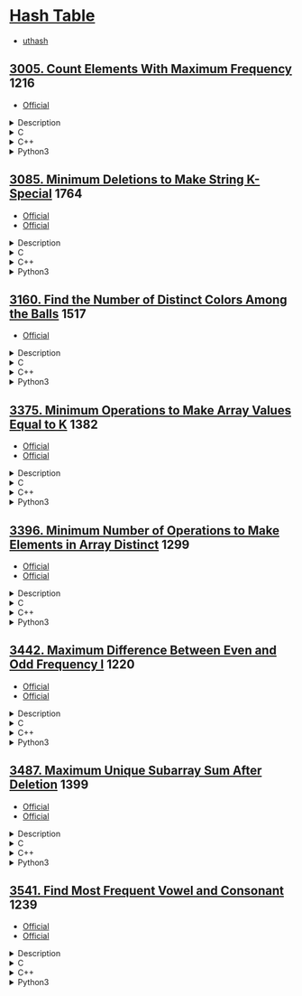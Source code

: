 # [Hash Table](https://en.wikipedia.org/wiki/Hash_table)

- [uthash](https://troydhanson.github.io/uthash/)

## [3005. Count Elements With Maximum Frequency](https://leetcode.com/problems/count-elements-with-maximum-frequency/)  1216

- [Official](https://leetcode.com/problems/count-elements-with-maximum-frequency/editorial/)

<details><summary>Description</summary>

```text
You are given an array nums consisting of positive integers.

Return the total frequencies of elements in nums such that those elements all have the maximum frequency.

The frequency of an element is the number of occurrences of that element in the array.

Example 1:
Input: nums = [1,2,2,3,1,4]
Output: 4
Explanation: The elements 1 and 2 have a frequency of 2 which is the maximum frequency in the array.
So the number of elements in the array with maximum frequency is 4.

Example 2:
Input: nums = [1,2,3,4,5]
Output: 5
Explanation: All elements of the array have a frequency of 1 which is the maximum.
So the number of elements in the array with maximum frequency is 5.

Constraints:
1 <= nums.length <= 100
1 <= nums[i] <= 100
```

<details><summary>Hint</summary>

```text
1. Find frequencies of all elements of the array.
2. Find the elements that have the maximum frequencies and count their total occurrences.
```

</details>

</details>

<details><summary>C</summary>

```c
int compareInteger(const void* n1, const void* n2) {
    // descending order
    return (*(int*)n1 < *(int*)n2);
}
int maxFrequencyElements(int* nums, int numsSize) {
    int retVal = 0;

#define MAX_NUMS_SIZE (100)  // 1 <= nums.length <= 100; 1 <= nums[i] <= 100;
    int hashTable[MAX_NUMS_SIZE];
    memset(hashTable, 0, sizeof(hashTable));

    int i;
    for (i = 0; i < numsSize; ++i) {
        hashTable[nums[i] - 1]++;
    }
    qsort(hashTable, MAX_NUMS_SIZE, sizeof(int), compareInteger);

    int frequency;
    int maxFrequency = 0;
    for (i = 0; i < MAX_NUMS_SIZE; ++i) {
        frequency = hashTable[i];
        if (frequency >= maxFrequency) {
            maxFrequency = frequency;
            retVal += frequency;
        } else {
            break;
        }
    }

    return retVal;
}
```

</details>

<details><summary>C++</summary>

```c++
class Solution {
   private:
    int numsMAXsize = 100;  // 1 <= nums.length <= 100; 1 <= nums[i] <= 100;

   public:
    int maxFrequencyElements(vector<int>& nums) {
        int retVal = 0;

        vector<int> hashTable(numsMAXsize, 0);
        for (int num : nums) {
            hashTable[num - 1]++;
        }
        sort(hashTable.begin(), hashTable.end(), greater());

        int maxFrequency = 0;
        for (int frequency : hashTable) {
            if (frequency >= maxFrequency) {
                maxFrequency = frequency;
                retVal += frequency;
            } else {
                break;
            }
        }

        return retVal;
    }
};
```

</details>

<details><summary>Python3</summary>

```python
class Solution:
    def maxFrequencyElements(self, nums: List[int]) -> int:
        retVal = 0

        frequency = Counter(nums).most_common()

        previous = 0
        for _, value in frequency:
            if value >= previous:
                previous = value
                retVal += value
            else:
                break

        return retVal
```

</details>

## [3085. Minimum Deletions to Make String K-Special](https://leetcode.com/problems/minimum-deletions-to-make-string-k-special/)  1764

- [Official](https://leetcode.com/problems/minimum-deletions-to-make-string-k-special/editorial/)
- [Official](https://leetcode.cn/problems/minimum-deletions-to-make-string-k-special/solutions/3698508/cheng-wei-k-te-shu-zi-fu-chuan-xu-yao-sh-erdq/)

<details><summary>Description</summary>

```text
You are given a string word and an integer k.

We consider word to be k-special if |freq(word[i]) - freq(word[j])| <= k for all indices i and j in the string.

Here, freq(x) denotes the frequency of the character x in word, and |y| denotes the absolute value of y.

Return the minimum number of characters you need to delete to make word k-special.

Example 1:
Input: word = "aabcaba", k = 0
Output: 3
Explanation: We can make word 0-special by deleting 2 occurrences of "a" and 1 occurrence of "c".
Therefore, word becomes equal to "baba" where freq('a') == freq('b') == 2.

Example 2:
Input: word = "dabdcbdcdcd", k = 2
Output: 2
Explanation: We can make word 2-special by deleting 1 occurrence of "a" and 1 occurrence of "d".
Therefore, word becomes equal to "bdcbdcdcd" where freq('b') == 2, freq('c') == 3, and freq('d') == 4.

Example 3:
Input: word = "aaabaaa", k = 2
Output: 1
Explanation: We can make word 2-special by deleting 1 occurrence of "b".
Therefore, word becomes equal to "aaaaaa" where each letter's frequency is now uniformly 6.

Constraints:
1 <= word.length <= 10^5
0 <= k <= 10^5
word consists only of lowercase English letters.
```

<details><summary>Hint</summary>

```text
1. Count the frequency of each letter.
2. Suppose we select several characters as the final answer,
   and let x be the character with the smallest frequency in the answer.
   It can be shown that out of the selected characters,
   the optimal solution will never delete an occurrence of character x to obtain the answer.
3. We will fix a character c and assume that it will be the character with the smallest frequency in the answer.
   Suppose its frequency is x.
4. Then, for every other character, we will count the number of occurrences that will be deleted.
   Suppose that the current character has y occurrences.
   - If y < x, we need to delete all of them.
   - if y > x + k, we should delete y - x - k of such character.
   - Otherwise we don’t need to delete it.
```

</details>

</details>

<details><summary>C</summary>

```c
int minimumDeletions(char* word, int k) {
    int retVal = 0;

#define MAX_LETTER_SIZE (26)  // word consists only of lowercase English letters.

    int frequency[MAX_LETTER_SIZE];
    memset(frequency, 0, sizeof(frequency));
    for (int i = 0; word[i]; i++) {
        frequency[word[i] - 'a']++;
    }

    retVal = strlen(word);
    int a, b, deleted;
    for (int i = 0; i < MAX_LETTER_SIZE; i++) {
        if (frequency[i] == 0) {
            continue;
        }

        a = frequency[i];
        deleted = 0;
        for (int j = 0; j < MAX_LETTER_SIZE; j++) {
            if (frequency[j] == 0) {
                continue;
            }

            b = frequency[j];
            if (a > b) {
                deleted += b;
            } else if (b > a + k) {
                deleted += b - (a + k);
            }
        }

        if (deleted < retVal) {
            retVal = deleted;
        }
    }

    return retVal;
}
```

</details>

<details><summary>C++</summary>

```c++
class Solution {
   public:
    int minimumDeletions(string word, int k) {
        int retVal = 0;

        unordered_map<char, int> frequency;
        for (auto &ch : word) {
            frequency[ch]++;
        }

        retVal = word.size();
        for (auto &[_, a] : frequency) {
            int deleted = 0;
            for (auto &[_, b] : frequency) {
                if (a > b) {
                    deleted += b;
                } else if (b > a + k) {
                    deleted += b - (a + k);
                }
            }
            retVal = min(retVal, deleted);
        }

        return retVal;
    }
};
```

</details>

<details><summary>Python3</summary>

```python
class Solution:
    def minimumDeletions(self, word: str, k: int) -> int:
        retVal = 0

        frequency = defaultdict(int)
        for c in word:
            frequency[c] += 1

        retVal = len(word)
        for a in frequency.values():
            deleted = 0
            for b in frequency.values():
                if a > b:
                    deleted += b
                elif b > a + k:
                    deleted += (b - (a + k))
            retVal = min(retVal, deleted)

        return retVal
```

</details>

## [3160. Find the Number of Distinct Colors Among the Balls](https://leetcode.com/problems/find-the-number-of-distinct-colors-among-the-balls/)  1517

- [Official](https://leetcode.com/problems/find-the-number-of-distinct-colors-among-the-balls/editorial/)

<details><summary>Description</summary>

```text
You are given an integer limit and a 2D array queries of size n x 2.

There are limit + 1 balls with distinct labels in the range [0, limit].
Initially, all balls are uncolored.
For every query in queries that is of the form [x, y], you mark ball x with the color y.
After each query, you need to find the number of distinct colors among the balls.

Return an array result of length n, where result[i] denotes the number of distinct colors after ith query.

Note that when answering a query, lack of a color will not be considered as a color.

Example 1:
Input: limit = 4, queries = [[1,4],[2,5],[1,3],[3,4]]
Output: [1,2,2,3]
Explanation:
After query 0, ball 1 has color 4.
After query 1, ball 1 has color 4, and ball 2 has color 5.
After query 2, ball 1 has color 3, and ball 2 has color 5.
After query 3, ball 1 has color 3, ball 2 has color 5, and ball 3 has color 4.

Example 2:
Input: limit = 4, queries = [[0,1],[1,2],[2,2],[3,4],[4,5]]
Output: [1,2,2,3,4]
Explanation:
After query 0, ball 0 has color 1.
After query 1, ball 0 has color 1, and ball 1 has color 2.
After query 2, ball 0 has color 1, and balls 1 and 2 have color 2.
After query 3, ball 0 has color 1, balls 1 and 2 have color 2, and ball 3 has color 4.
After query 4, ball 0 has color 1, balls 1 and 2 have color 2, ball 3 has color 4, and ball 4 has color 5.

Constraints:
1 <= limit <= 109
1 <= n == queries.length <= 10^5
queries[i].length == 2
0 <= queries[i][0] <= limit
1 <= queries[i][1] <= 10^9
```

<details><summary>Hint</summary>

```text
1. Use two HashMaps to maintain the color of each ball and the set of balls with each color.
```

</details>

</details>

<details><summary>C</summary>

```c
struct hashTable {
    int key;
    int value;
    UT_hash_handle hh;
};
void freeAll(struct hashTable *pFree) {
    struct hashTable *current;
    struct hashTable *tmp;
    HASH_ITER(hh, pFree, current, tmp) {
        // printf("%d: %d\n", pFree->key, pFree->value);
        HASH_DEL(pFree, current);
        free(current);
    }
}
/**
 * Note: The returned array must be malloced, assume caller calls free().
 */
int *queryResults(int limit, int **queries, int queriesSize, int *queriesColSize, int *returnSize) {
    int *pRetVal = NULL;

    (*returnSize) = 0;

    pRetVal = (int *)calloc(queriesSize, sizeof(int));
    if (pRetVal == NULL) {
        perror("calloc");
        return NULL;
    }

    struct hashTable *pColorHashTable = NULL;
    struct hashTable *pBallHashTable = NULL;
    struct hashTable *pTemp;
    int ball, color, prevColor;
    for (int i = 0; i < queriesSize; i++) {
        ball = queries[i][0];
        color = queries[i][1];

        pTemp = NULL;
        HASH_FIND_INT(pBallHashTable, &ball, pTemp);
        if (pTemp != NULL) {
            // Decrement count of the previous color on the ball
            prevColor = pTemp->value;
            pTemp->value = color;

            pTemp = NULL;
            HASH_FIND_INT(pColorHashTable, &prevColor, pTemp);
            if (pTemp != NULL) {
                pTemp->value--;
                // If there are no balls with previous color left, remove color from color map
                if (pTemp->value == 0) {
                    HASH_DEL(pColorHashTable, pTemp);
                    free(pTemp);
                }
            }
        } else {
            // Set color of ball to the new color
            pTemp = NULL;
            pTemp = (struct hashTable *)malloc(sizeof(struct hashTable));
            if (pTemp == NULL) {
                perror("malloc");
                freeAll(pColorHashTable);
                freeAll(pBallHashTable);
                free(pRetVal);
                pRetVal = NULL;
                return pRetVal;
            }
            pTemp->key = ball;
            pTemp->value = color;
            HASH_ADD_INT(pBallHashTable, key, pTemp);
        }

        // Increment the count of the new color
        pTemp = NULL;
        HASH_FIND_INT(pColorHashTable, &color, pTemp);
        if (pTemp == NULL) {
            pTemp = (struct hashTable *)malloc(sizeof(struct hashTable));
            if (pTemp == NULL) {
                perror("malloc");
                freeAll(pColorHashTable);
                freeAll(pBallHashTable);
                free(pRetVal);
                pRetVal = NULL;
                return pRetVal;
            }
            pTemp->key = color;
            pTemp->value = 1;
            HASH_ADD_INT(pColorHashTable, key, pTemp);
        } else {
            pTemp->value += 1;
        }

        pRetVal[i] = HASH_COUNT(pColorHashTable);
        (*returnSize)++;
    }

    //
    freeAll(pColorHashTable);
    freeAll(pBallHashTable);

    return pRetVal;
}
```

</details>

<details><summary>C++</summary>

```c++
class Solution {
   public:
    vector<int> queryResults(int limit, vector<vector<int>>& queries) {
        vector<int> retVal;

        int queriesSize = queries.size();
        retVal.resize(queriesSize);

        unordered_map<int, int> colorMap;
        unordered_map<int, int> ballMap;
        for (int i = 0; i < queriesSize; i++) {
            int ball = queries[i][0];
            int color = queries[i][1];
            if (ballMap.find(ball) != ballMap.end()) {
                // Decrement count of the previous color on the ball
                int prevColor = ballMap[ball];
                colorMap[prevColor]--;

                // If there are no balls with previous color left, remove color from color map
                if (colorMap[prevColor] == 0) {
                    colorMap.erase(prevColor);
                }
            }
            ballMap[ball] = color;  // Set color of ball to the new color
            colorMap[color]++;      // Increment the count of the new color
            retVal[i] = colorMap.size();
        }

        return retVal;
    }
};
```

</details>

<details><summary>Python3</summary>

```python
class Solution:
    def queryResults(self, limit: int, queries: List[List[int]]) -> List[int]:
        retVal = []

        queriesSize = len(queries)

        colorMap = {}
        ballMap = {}
        for i in range(queriesSize):
            ball, color = queries[i]

            # Check if ball is already colored
            if ball in ballMap:
                # Decrement count of the previous color on the ball
                prevColor = ballMap[ball]
                colorMap[prevColor] -= 1

                # If there are no balls with previous color left, remove color from color map
                if colorMap[prevColor] == 0:
                    del colorMap[prevColor]

            ballMap[ball] = color  # Set color of ball to the new color
            colorMap[color] = colorMap.get(color, 0) + 1  # Increment the count of the new color

            retVal.append(len(colorMap))

        return retVal
```

</details>

## [3375. Minimum Operations to Make Array Values Equal to K](https://leetcode.com/problems/minimum-operations-to-make-array-values-equal-to-k/)  1382

- [Official](https://leetcode.com/problems/minimum-operations-to-make-array-values-equal-to-k/editorial/)
- [Official](https://leetcode.cn/problems/minimum-operations-to-make-array-values-equal-to-k/solutions/3636172/shi-shu-zu-de-zhi-quan-bu-wei-k-de-zui-s-bhcw/)

<details><summary>Description</summary>

```text
You are given an integer array nums and an integer k.

An integer h is called valid if all values in the array that are strictly greater than h are identical.

For example, if nums = [10, 8, 10, 8], a valid integer is h = 9 because all nums[i] > 9 are equal to 10,
but 5 is not a valid integer.

You are allowed to perform the following operation on nums:
- Select an integer h that is valid for the current values in nums.
- For each index i where nums[i] > h, set nums[i] to h.

Return the minimum number of operations required to make every element in nums equal to k.
If it is impossible to make all elements equal to k, return -1.

Example 1:
Input: nums = [5,2,5,4,5], k = 2
Output: 2
Explanation:
The operations can be performed in order using valid integers 4 and then 2.

Example 2:
Input: nums = [2,1,2], k = 2
Output: -1
Explanation:
It is impossible to make all the values equal to 2.

Example 3:
Input: nums = [9,7,5,3], k = 1
Output: 4
Explanation:
The operations can be performed using valid integers in the order 7, 5, 3, and 1.

Constraints:
1 <= nums.length <= 100
1 <= nums[i] <= 100
1 <= k <= 100
```

<details><summary>Hint</summary>

```text
1. Handle the case when the array contains an integer less than k
2. Start by performing operations on the highest integer
3. You can perform an operation on the highest integer using the second-highest,
   an operation on the second-highest using the third-highest, and so forth.
4. The answer is the number of distinct integers in the array that are larger than k.
```

</details>

</details>

<details><summary>C</summary>

```c
struct hashTable {
    int key;
    UT_hash_handle hh;
};
void freeAll(struct hashTable *pFree) {
    struct hashTable *current;
    struct hashTable *tmp;
    HASH_ITER(hh, pFree, current, tmp) {
        // printf("%d\n", pFree->key);
        HASH_DEL(pFree, current);
        free(current);
    }
}
int minOperations(int *nums, int numsSize, int k) {
    int retVal = -1;  // If it is impossible to make all elements equal to k, return -1.

    struct hashTable *pHashTable = NULL;
    struct hashTable *pTemp;
    int key;
    for (int i = 0; i < numsSize; i++) {
        key = nums[i];
        if (key < k) {
            freeAll(pHashTable);
            return retVal;
        } else if (key > k) {
            pTemp = NULL;
            HASH_FIND_INT(pHashTable, &key, pTemp);
            if (pTemp != NULL) {
                continue;
            }

            pTemp = (struct hashTable *)malloc(sizeof(struct hashTable));
            if (pTemp == NULL) {
                perror("malloc");
                freeAll(pHashTable);
                return retVal;
            }
            pTemp->key = key;
            HASH_ADD_INT(pHashTable, key, pTemp);
        }
    }
    retVal = HASH_COUNT(pHashTable);
    freeAll(pHashTable);

    return retVal;
}
```

</details>

<details><summary>C++</summary>

```c++
class Solution {
   public:
    int minOperations(vector<int>& nums, int k) {
        int retVal = -1;  // If it is impossible to make all elements equal to k, return -1.

        unordered_set<int> hashTable;
        for (int x : nums) {
            if (x < k) {
                return retVal;
            } else if (x > k) {
                hashTable.insert(x);
            }
        }
        retVal = hashTable.size();

        return retVal;
    }
};
```

</details>

<details><summary>Python3</summary>

```python
class Solution:
    def minOperations(self, nums: List[int], k: int) -> int:
        retVal = -1  # If it is impossible to make all elements equal to k, return -1.

        hashTable = set()
        for x in nums:
            if x < k:
                return retVal
            elif x > k:
                hashTable.add(x)
        retVal = len(hashTable)

        return retVal
```

</details>

## [3396. Minimum Number of Operations to Make Elements in Array Distinct](https://leetcode.com/problems/minimum-number-of-operations-to-make-elements-in-array-distinct/)  1299

- [Official](https://leetcode.com/problems/minimum-number-of-operations-to-make-elements-in-array-distinct/editorial/)
- [Official](https://leetcode.cn/problems/minimum-number-of-operations-to-make-elements-in-array-distinct/solutions/3634685/shi-shu-zu-yuan-su-hu-bu-xiang-tong-suo-cay1s/)

<details><summary>Description</summary>

```text
You are given an integer array nums. You need to ensure that the elements in the array are distinct.
To achieve this, you can perform the following operation any number of times:
- Remove 3 elements from the beginning of the array.
  If the array has fewer than 3 elements, remove all remaining elements.

Note that an empty array is considered to have distinct elements.
Return the minimum number of operations needed to make the elements in the array distinct.

Example 1:
Input: nums = [1,2,3,4,2,3,3,5,7]
Output: 2
Explanation:
In the first operation, the first 3 elements are removed, resulting in the array [4, 2, 3, 3, 5, 7].
In the second operation, the next 3 elements are removed, resulting in the array [3, 5, 7], which has distinct elements.
Therefore, the answer is 2.

Example 2:
Input: nums = [4,5,6,4,4]
Output: 2
Explanation:
In the first operation, the first 3 elements are removed, resulting in the array [4, 4].
In the second operation, all remaining elements are removed, resulting in an empty array.
Therefore, the answer is 2.

Example 3:
Input: nums = [6,7,8,9]
Output: 0
Explanation:
The array already contains distinct elements. Therefore, the answer is 0.

Constraints:
1 <= nums.length <= 100
1 <= nums[i] <= 100
```

<details><summary>Hint</summary>

```text
1. The constraints are small. Try brute force.
```

</details>

</details>

<details><summary>C</summary>

```c
int minimumOperations(int* nums, int numsSize) {
    int retVal = 0;

    int hashTable[128];  // 1 <= nums.length <= 100
    memset(hashTable, 0, sizeof(hashTable));

    for (int i = numsSize - 1; i >= 0; --i) {
        if (hashTable[nums[i]] == 1) {
            retVal = i / 3 + 1;
            break;
        }
        hashTable[nums[i]] = 1;
    }

    return retVal;
}
```

</details>

<details><summary>C++</summary>

```c++
class Solution {
   public:
    int minimumOperations(vector<int>& nums) {
        int retVal = 0;

        vector<int> hashTable(128, 0);  // 1 <= nums.length <= 100

        int numsSize = nums.size();
        for (int i = numsSize - 1; i >= 0; --i) {
            if (hashTable[nums[i]] == 1) {
                retVal = i / 3 + 1;
                break;
            }
            hashTable[nums[i]] = 1;
        }

        return retVal;
    }
};
```

</details>

<details><summary>Python3</summary>

```python
class Solution:
    def minimumOperations(self, nums: List[int]) -> int:
        retVal = 0

        hashTable = [0] * 128  # 1 <= nums.length <= 100

        numsSize = len(nums)
        for i in range(numsSize-1, -1, -1):
            if hashTable[nums[i]] == 1:
                retVal = i // 3 + 1
                break
            hashTable[nums[i]] = 1

        return retVal
```

</details>

## [3442. Maximum Difference Between Even and Odd Frequency I](https://leetcode.com/problems/maximum-difference-between-even-and-odd-frequency-i/)  1220

- [Official](https://leetcode.com/problems/maximum-difference-between-even-and-odd-frequency-i/editorial/)
- [Official](https://leetcode.cn/problems/maximum-difference-between-even-and-odd-frequency-i/solutions/3692731/qi-ou-pin-ci-jian-de-zui-da-chai-zhi-i-b-wy8k/)

<details><summary>Description</summary>

```text
You are given a string s consisting of lowercase English letters.

Your task is to find the maximum difference diff = a1 - a2
between the frequency of characters a1 and a2 in the string such that:
- a1 has an odd frequency in the string.
- a2 has an even frequency in the string.

Return this maximum difference.

Example 1:
Input: s = "aaaaabbc"
Output: 3
Explanation:
The character 'a' has an odd frequency of 5, and 'b' has an even frequency of 2.
The maximum difference is 5 - 2 = 3.

Example 2:
Input: s = "abcabcab"
Output: 1
Explanation:
The character 'a' has an odd frequency of 3, and 'c' has an even frequency of 2.
The maximum difference is 3 - 2 = 1.

Constraints:
3 <= s.length <= 100
s consists only of lowercase English letters.
s contains at least one character with an odd frequency and one with an even frequency.
```

<details><summary>Hint</summary>

```text
1. Use a frequency map to identify the maximum odd and minimum even frequencies. Then, calculate their difference.
```

</details>

</details>

<details><summary>C</summary>

```c
#define MAX_LETTERS (26)  // s consists only of lowercase English letters.
int maxDifference(char* s) {
    int retVal = 0;

    int frequency[MAX_LETTERS];
    memset(frequency, 0, sizeof(frequency));
    for (int i = 0; s[i] != '\0'; ++i) {
        frequency[s[i] - 'a']++;
    }

    int value;
    int maxOdd = 0;
    int minEven = strlen(s);
    for (int i = 0; i < MAX_LETTERS; ++i) {
        value = frequency[i];
        if (value == 0) {
            continue;  // Skip letters that do not appear in the string.
        }

        if (value % 2 == 1) {
            if (value > maxOdd) {
                maxOdd = value;
            }
        } else {
            if (value < minEven) {
                minEven = value;
            }
        }
    }
    retVal = maxOdd - minEven;

    return retVal;
}
```

</details>

<details><summary>C++</summary>

```c++
class Solution {
   public:
    int maxDifference(string s) {
        int retVal = 0;

        unordered_map<char, int> frequency;
        for (char c : s) {
            frequency[c]++;
        }

        int maxOdd = 0;
        int minEven = s.size();
        for (const auto& [key, value] : frequency) {
            if (value % 2 == 1) {
                maxOdd = max(maxOdd, value);
            } else {
                minEven = min(minEven, value);
            }
        }
        retVal = maxOdd - minEven;

        return retVal;
    }
};
```

</details>

<details><summary>Python3</summary>

```python
class Solution:
    def maxDifference(self, s: str) -> int:
        retVal = 0

        frequency = Counter(s)

        maxOdd = max(i for i in frequency.values() if i % 2 == 1)
        minEven = min(i for i in frequency.values() if i % 2 == 0)
        retVal = maxOdd - minEven

        return retVal
```

</details>

## [3487. Maximum Unique Subarray Sum After Deletion](https://leetcode.com/problems/maximum-unique-subarray-sum-after-deletion/)  1399

- [Official](https://leetcode.com/problems/maximum-unique-subarray-sum-after-deletion/editorial/)
- [Official](https://leetcode.cn/problems/maximum-unique-subarray-sum-after-deletion/solutions/3724108/shan-chu-hou-de-zui-da-zi-shu-zu-yuan-su-b7l6/)

<details><summary>Description</summary>

```text
You are given an integer array nums.

You are allowed to delete any number of elements from nums without making it empty.
After performing the deletions, select a subarray of nums such that:

All elements in the subarray are unique.
The sum of the elements in the subarray is maximized.
Return the maximum sum of such a subarray.

Example 1:
Input: nums = [1,2,3,4,5]
Output: 15
Explanation:
Select the entire array without deleting any element to obtain the maximum sum.

Example 2:
Input: nums = [1,1,0,1,1]
Output: 1
Explanation:
Delete the element nums[0] == 1, nums[1] == 1, nums[2] == 0, and nums[3] == 1.
Select the entire array [1] to obtain the maximum sum.

Example 3:
Input: nums = [1,2,-1,-2,1,0,-1]
Output: 3
Explanation:
Delete the elements nums[2] == -1 and nums[3] == -2,
and select the subarray [2, 1] from [1, 2, 1, 0, -1] to obtain the maximum sum.

Constraints:
1 <= nums.length <= 100
-100 <= nums[i] <= 100
```

<details><summary>Hint</summary>

```text
1. If the maximum element in the array is less than zero, the answer is the maximum element.
2. Otherwise, the answer is the sum of all unique values that are greater than or equal to zero.
```

</details>

</details>

<details><summary>C</summary>

```c
struct hashTable {
    int key;
    UT_hash_handle hh;
};
void freeAll(struct hashTable *pFree) {
    struct hashTable *current;
    struct hashTable *tmp;
    HASH_ITER(hh, pFree, current, tmp) {
        // printf("%d\n", pFree->key);
        HASH_DEL(pFree, current);
        free(current);
    }
}
int maxSum(int *nums, int numsSize) {
    int retVal = 0;

    int maxNum = nums[0];
    int sumOfPositiveNumsSet = 0;
    struct hashTable *pPositiveNumsSet = NULL;
    struct hashTable *pTemp;
    int key;
    for (int i = 0; i < numsSize; i++) {
        maxNum = fmax(maxNum, nums[i]);

        if (nums[i] <= 0) {
            continue;
        }

        key = nums[i];
        pTemp = NULL;
        HASH_FIND_INT(pPositiveNumsSet, &key, pTemp);
        if (pTemp != NULL) {
            continue;
        }
        pTemp = (struct hashTable *)malloc(sizeof(struct hashTable));
        if (pTemp == NULL) {
            perror("malloc");
            goto exit;
        }
        pTemp->key = key;
        HASH_ADD_INT(pPositiveNumsSet, key, pTemp);
        sumOfPositiveNumsSet += key;
    }

    if (HASH_COUNT(pPositiveNumsSet) == 0) {
        retVal = maxNum;
    } else {
        retVal = sumOfPositiveNumsSet;
    }

exit:
    freeAll(pPositiveNumsSet);

    return retVal;
}
```

</details>

<details><summary>C++</summary>

```c++
class Solution {
   public:
    int maxSum(vector<int>& nums) {
        int retVal = 0;

        unordered_set<int> positiveNumsSet;
        for (int num : nums) {
            if (num > 0) {
                positiveNumsSet.emplace(num);
            }
        }
        if (positiveNumsSet.empty()) {
            retVal = *max_element(nums.begin(), nums.end());
        } else {
            retVal = accumulate(positiveNumsSet.begin(), positiveNumsSet.end(), 0);
        }

        return retVal;
    }
};
```

</details>

<details><summary>Python3</summary>

```python
class Solution:
    def maxSum(self, nums: List[int]) -> int:
        retVal = 0

        positiveNumsSet = set([num for num in nums if num > 0])
        retVal = max(nums) if len(positiveNumsSet) == 0 else sum(positiveNumsSet)

        return retVal
```

</details>

## [3541. Find Most Frequent Vowel and Consonant](https://leetcode.com/problems/find-most-frequent-vowel-and-consonant/)  1239

- [Official](https://leetcode.com/problems/find-most-frequent-vowel-and-consonant/editorial/)
- [Official](https://leetcode.cn/problems/find-most-frequent-vowel-and-consonant/solutions/3765771/zhao-dao-pin-lu-zui-gao-de-yuan-yin-he-f-3z68/)

<details><summary>Description</summary>

```text
You are given a string s consisting of lowercase English letters ('a' to 'z').

Your task is to:
- Find the vowel (one of 'a', 'e', 'i', 'o', or 'u') with the maximum frequency.
- Find the consonant (all other letters excluding vowels) with the maximum frequency.

Return the sum of the two frequencies.

Note:
If multiple vowels or consonants have the same maximum frequency, you may choose any one of them.
If there are no vowels or no consonants in the string, consider their frequency as 0.

The frequency of a letter x is the number of times it occurs in the string.

Example 1:
Input: s = "successes"
Output: 6
Explanation:
The vowels are: 'u' (frequency 1), 'e' (frequency 2). The maximum frequency is 2.
The consonants are: 's' (frequency 4), 'c' (frequency 2). The maximum frequency is 4.
The output is 2 + 4 = 6.

Example 2:
Input: s = "aeiaeia"
Output: 3
Explanation:
The vowels are: 'a' (frequency 3), 'e' ( frequency 2), 'i' (frequency 2). The maximum frequency is 3.
There are no consonants in s. Hence, maximum consonant frequency = 0.
The output is 3 + 0 = 3.

Constraints:
1 <= s.length <= 100
s consists of lowercase English letters only.
```

<details><summary>Hint</summary>

```text
1. Use a hashmap
2. Simulate as described
```

</details>

</details>

<details><summary>C</summary>

```c
int maxFreqSum(char* s) {
    int retVal = 0;

#define ALPHABET_SIZE (26)  // s consists of lowercase English letters only.
    int frequency[ALPHABET_SIZE];
    memset(frequency, 0, sizeof(frequency));
    int sSize = strlen(s);
    for (int i = 0; i < sSize; ++i) {
        frequency[s[i] - 'a']++;
    }

    char c;
    int vowel = 0;
    int consonant = 0;
    for (int i = 0; i < ALPHABET_SIZE; ++i) {
        if (frequency[i] <= 0) {
            continue;
        }

        c = 'a' + i;
        if (c == 'a' || c == 'e' || c == 'i' || c == 'o' || c == 'u') {
            vowel = fmax(vowel, frequency[i]);
        } else {
            consonant = fmax(consonant, frequency[i]);
        }
    }
    retVal = vowel + consonant;

    return retVal;
}
```

</details>

<details><summary>C++</summary>

```c++
class Solution {
   public:
    int maxFreqSum(string s) {
        int retVal = 0;

        const int ALPHABET_SIZE = 26;  // s consists of lowercase English letters only.
        vector<int> frequency(ALPHABET_SIZE, 0);
        for (char c : s) {
            frequency[c - 'a']++;
        }

        int vowel = 0;
        int consonant = 0;
        for (int i = 0; i < ALPHABET_SIZE; ++i) {
            if (frequency[i] <= 0) {
                continue;
            }

            char c = 'a' + i;
            if (c == 'a' || c == 'e' || c == 'i' || c == 'o' || c == 'u') {
                vowel = max(vowel, frequency[i]);
            } else {
                consonant = max(consonant, frequency[i]);
            }
        }
        retVal = vowel + consonant;

        return retVal;
    }
};
```

</details>

<details><summary>Python3</summary>

```python
class Solution:
    def maxFreqSum(self, s: str) -> int:
        retVal = 0

        frequency = Counter(s)

        vowel = 0
        consonant = 0
        for key, value in frequency.items():
            if key in "aeiou":
                vowel = value if value > vowel else vowel
            else:
                consonant = value if value > consonant else consonant
        retVal = vowel + consonant

        return retVal
```

</details>
